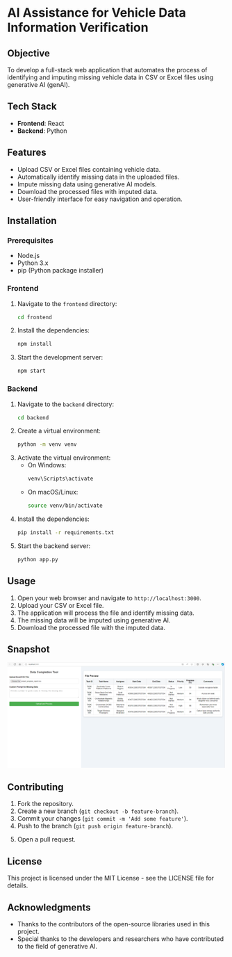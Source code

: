 # AI Assistance for Vehicle Data Information Verification 

## Objective
To develop a full-stack web application that automates the process of identifying and imputing missing vehicle data in CSV or Excel files using generative AI (genAI).

## Tech Stack
- **Frontend**: React
- **Backend**: Python

## Features
- Upload CSV or Excel files containing vehicle data.
- Automatically identify missing data in the uploaded files.
- Impute missing data using generative AI models.
- Download the processed files with imputed data.
- User-friendly interface for easy navigation and operation.

## Installation

### Prerequisites
- Node.js
- Python 3.x
- pip (Python package installer)

### Frontend
1. Navigate to the `frontend` directory:
    ```bash
    cd frontend
    ```
2. Install the dependencies:
    ```bash
    npm install
    ```
3. Start the development server:
    ```bash
    npm start
    ```

### Backend
1. Navigate to the `backend` directory:
    ```bash
    cd backend
    ```
2. Create a virtual environment:
    ```bash
    python -m venv venv
    ```
3. Activate the virtual environment:
    - On Windows:
        ```bash
        venv\Scripts\activate
        ```
    - On macOS/Linux:
        ```bash
        source venv/bin/activate
        ```
4. Install the dependencies:
    ```bash
    pip install -r requirements.txt
    ```
5. Start the backend server:
    ```bash
    python app.py
    ```

## Usage
1. Open your web browser and navigate to `http://localhost:3000`.
2. Upload your CSV or Excel file.
3. The application will process the file and identify missing data.
4. The missing data will be imputed using generative AI.
5. Download the processed file with the imputed data.

## Snapshot
![Alt text](images/frontend-snapsort.png)

## Contributing
1. Fork the repository.
2. Create a new branch (`git checkout -b feature-branch`).
3. Commit your changes (`git commit -m 'Add some feature'`).
4. Push to the branch (`git push origin feature-branch`).
<!-- <`git push -u origin HEAD:main'> to push in main  -->
5. Open a pull request.

## License
This project is licensed under the MIT License - see the LICENSE file for details.

## Acknowledgments
- Thanks to the contributors of the open-source libraries used in this project.
- Special thanks to the developers and researchers who have contributed to the field of generative AI.
